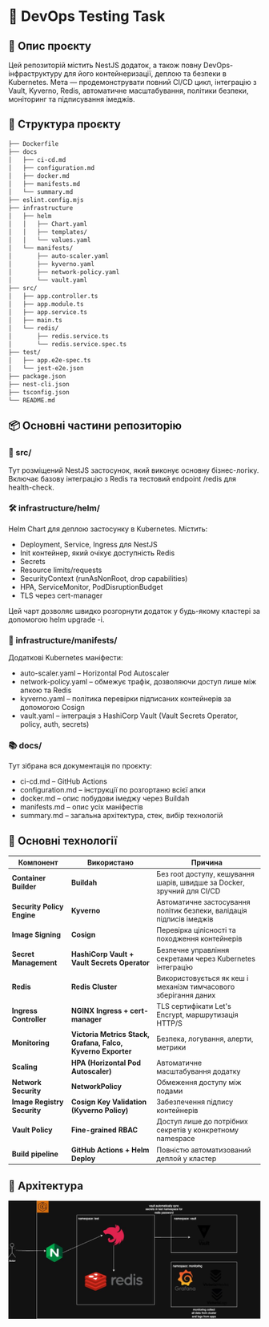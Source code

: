 # 🧩 DevOps Testing Task
## 📘 Опис проєкту

Цей репозиторій містить NestJS додаток, а також повну DevOps-інфраструктуру для його контейнеризації, деплою та безпеки в Kubernetes.
Мета — продемонструвати повний CI/CD цикл, інтеграцію з Vault, Kyverno, Redis, автоматичне масштабування, політики безпеки, моніторинг та підписування імеджів.

## 📂 Структура проєкту
```
├── Dockerfile
├── docs
│   ├── ci-cd.md
│   ├── configuration.md
│   ├── docker.md
│   ├── manifests.md
│   └── summary.md
├── eslint.config.mjs
├── infrastructure
│   ├── helm
│   │   ├── Chart.yaml
│   │   ├── templates/
│   │   └── values.yaml
│   └── manifests/
│       ├── auto-scaler.yaml
│       ├── kyverno.yaml
│       ├── network-policy.yaml
│       └── vault.yaml
├── src/
│   ├── app.controller.ts
│   ├── app.module.ts
│   ├── app.service.ts
│   ├── main.ts
│   └── redis/
│       ├── redis.service.ts
│       └── redis.service.spec.ts
├── test/
│   ├── app.e2e-spec.ts
│   └── jest-e2e.json
├── package.json
├── nest-cli.json
├── tsconfig.json
└── README.md
```

## 📦 Основні частини репозиторію
### 🧠 src/
Тут розміщений NestJS застосунок, який виконує основну бізнес-логіку.
Включає базову інтеграцію з Redis та тестовий endpoint /redis для health-check.


### 🛠 infrastructure/helm/

Helm Chart для деплою застосунку в Kubernetes.
Містить:
- Deployment, Service, Ingress для NestJS
- Init контейнер, який очікує доступність Redis
- Secrets
- Resource limits/requests
- SecurityContext (runAsNonRoot, drop capabilities)
- HPA, ServiceMonitor, PodDisruptionBudget
- TLS через cert-manager

Цей чарт дозволяє швидко розгорнути додаток у будь-якому кластері за допомогою helm upgrade -i.

### 🧾 infrastructure/manifests/

Додаткові Kubernetes маніфести:
- auto-scaler.yaml – Horizontal Pod Autoscaler
- network-policy.yaml – обмежує трафік, дозволяючи доступ лише між апкою та Redis
- kyverno.yaml – політика перевірки підписаних контейнерів за допомогою Cosign
- vault.yaml – інтеграція з HashiCorp Vault (Vault Secrets Operator, policy, auth, secrets)


### 📚 docs/

Тут зібрана вся документація по проєкту:
- ci-cd.md – GitHub Actions
- configuration.md – інструкції по розгортаню всієї апки
- docker.md – опис побудови імеджу через Buildah
- manifests.md – опис усіх маніфестів
- summary.md – загальна архітектура, стек, вибір технологій

## 🚀 Основні технології

| Компонент                   | Використано                                                  | Причина                                                                |
| --------------------------- | ------------------------------------------------------------ | ---------------------------------------------------------------------- |
| **Container Builder**       | **Buildah**                                                  | Без root доступу, кешування шарів, швидше за Docker, зручний для CI/CD |
| **Security Policy Engine**  | **Kyverno**                                                  | Автоматичне застосування політик безпеки, валідація підписів імеджів   |
| **Image Signing**           | **Cosign**                                                   | Перевірка цілісності та походження контейнерів                         |
| **Secret Management**       | **HashiCorp Vault + Vault Secrets Operator**                 | Безпечне управління секретами через Kubernetes інтеграцію              |
| **Redis**                   | **Redis Cluster**                                            | Використовується як кеш і механізм тимчасового зберігання даних        |
| **Ingress Controller**      | **NGINX Ingress + cert-manager**                             | TLS сертифікати Let's Encrypt, маршрутизація HTTP/S                    |
| **Monitoring**              | **Victoria Metrics Stack, Grafana, Falco, Kyverno Exporter** | Безпека, логування, алерти, метрики                                    |
| **Scaling**                 | **HPA (Horizontal Pod Autoscaler)**                          | Автоматичне масштабування додатку                                      |
| **Network Security**        | **NetworkPolicy**                                            | Обмеження доступу між подами                                           |
| **Image Registry Security** | **Cosign Key Validation (Kyverno Policy)**                   | Забезпечення підпису контейнерів                                       |
| **Vault Policy**            | **Fine-grained RBAC**                                        | Доступ лише до потрібних секретів у конкретному namespace              |
| **Build pipeline**          | **GitHub Actions + Helm Deploy**                             | Повністю автоматизований деплой у кластер                              |


## 🧩 Архітектура

![architecture](./docs/test-devops.jpg)
